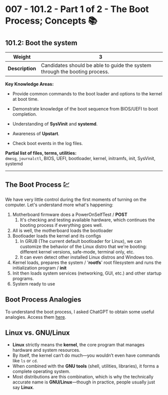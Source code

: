 # 007 - 101.2 - Part 1 of 2 - The Boot Process; Concepts 📚️
## 101.2: Boot the system

|**Weight**|**3**|
|---|---|
|**Description**|Candidates should be able to guide the system through the booting process.|

**Key Knowledge Areas:**

- Provide common commands to the boot loader and options to the kernel at boot time.
    
- Demonstrate knowledge of the boot sequence from BIOS/UEFI to boot completion.
    
- Understanding of **SysVinit** and **systemd**.
    
- Awareness of **Upstart**.
    
- Check boot events in the log files.
    

**Partial list of files, terms, utilities:**  
`dmesg`, `journalctl`, BIOS, UEFI, bootloader, kernel, initramfs, init, SysVinit, systemd

---

## The Boot Process 💹
We have very little control during the first moments of turning on the computer. Let's understand more what's happening:
1. Motherboard firmware does a PowerOnSelfTest / **POST**
	1. It's checking and testing available hardware, which continues the booting process if everything goes well.
2. All is well, the motherboard loads the bootloader
3. Bootloader loads the kernel and its configs
	1. In GRUB (The current default bootloader for Linux), we can customize the behavior of the Linux distro that we're booting: different kernel versions, safe-mode, terminal only, etc.
	2. It can even detect other installed Linux distros and Windows too. 
4. Kernel loads, prepares the system / '**rootfs**' root filesystem and runs the initialization program / **init**
5. Init then loads system services (networking, GUI, etc.) and other startup programs.
6. System ready to use

## Boot Process Analogies
To understand the boot process, I asked ChatGPT to obtain some useful analogies. Access them [here](/References/boot-process-analogies.md).

## Linux vs. GNU/Linux  
- **Linux** strictly means the **kernel**, the core program that manages hardware and system resources.  
- By itself, the kernel can’t do much—you wouldn’t even have commands like `ls` or `cd`.  
- When combined with the **GNU tools** (shell, utilities, libraries), it forms a complete operating system.  
- Most distributions are this combination, which is why the technically accurate name is **GNU/Linux**—though in practice, people usually just say **Linux**.  

